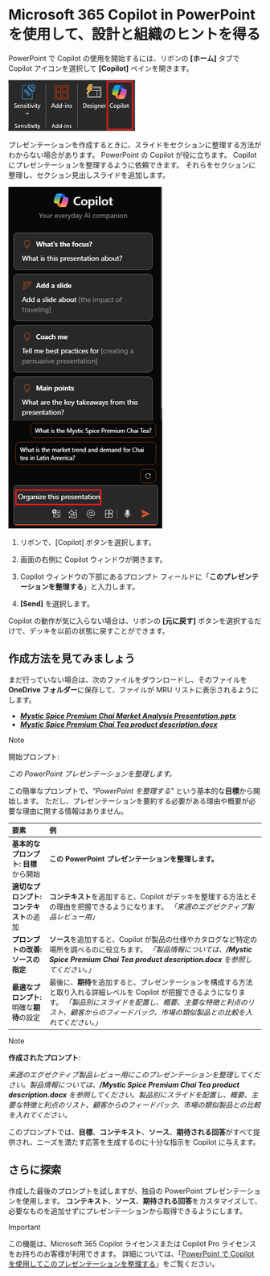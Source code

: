 # Microsoft 365 Copilot in PowerPoint を使用して、設計と組織のヒントを得る

PowerPoint で Copilot の使用を開始するには、リボンの **[ホーム]** タブで Copilot アイコンを選択して **[Copilot]** ペインを開きます。

![PowerPoint リボンの Copilot アイコンのスクリーンショット。](../media/ask_copilot-ribbon-powerpoint.png)

プレゼンテーションを作成するときに、スライドをセクションに整理する方法がわからない場合があります。 PowerPoint の Copilot が役に立ちます。 Copilot にプレゼンテーションを整理するように依頼できます。 それらをセクションに整理し、セクション見出しスライドを追加します。

![最初に開いたときの PowerPoint の [Copilot] パネルのスクリーンショット。](../media/ask_copilot-pane-powerpoint.png)

1. リボンで、[Copilot] ボタンを選択します。

1. 画面の右側に Copilot ウィンドウが開きます。

1. Copilot ウィンドウの下部にあるプロンプト フィールドに「**このプレゼンテーションを整理する**」と入力します。

1. **[Send]** を選択します。

Copilot の動作が気に入らない場合は、リボンの **[元に戻す]** ボタンを選択するだけで、デッキを以前の状態に戻すことができます。

## 作成方法を見てみましょう

まだ行っていない場合は、次のファイルをダウンロードし、そのファイルを **OneDrive フォルダー**に保存して、ファイルが MRU リストに表示されるようにします。

- **_[Mystic Spice Premium Chai Market Analysis Presentation.pptx](https://go.microsoft.com/fwlink/?linkid=2268768)_**
- **_[Mystic Spice Premium Chai Tea product description.docx](https://go.microsoft.com/fwlink/?linkid=2268929)_**

> [!NOTE]
> 開始プロンプト:
>
> _この PowerPoint プレゼンテーションを整理します。_

この簡単なプロンプトで、_"PowerPoint を整理する"_ という基本的な**目標**から開始します。 ただし、プレゼンテーションを要約する必要がある理由や概要が必要な理由に関する情報はありません。

| 要素 | 例 |
| :------ | :------- |
| **基本的なプロンプト:** **目標**から開始 | **この PowerPoint プレゼンテーションを整理します。** |
| **適切なプロンプト:** **コンテキスト**の追加 | **コンテキスト**を追加すると、Copilot がデッキを整理する方法とその理由を把握できるようになります。 _「来週のエグゼクティブ製品レビュー用」_ |
| **プロンプトの改善:** **ソースの指定** | **ソース**を追加すると、Copilot が製品の仕様やカタログなど特定の場所を調べるのに役立ちます。 _「製品情報については、**/Mystic Spice Premium Chai Tea product description.docx** を参照してください。」_ |
| **最適なプロンプト:** 明確な**期待**の設定 | 最後に、**期待**を追加すると、プレゼンテーションを構成する方法と取り入れる詳細レベルを Copilot が把握できるようになります。 _「製品別にスライドを配置し、概要、主要な特徴と利点のリスト、顧客からのフィードバック、市場の類似製品との比較を入れてください。」_ |

> [!NOTE]
> **作成されたプロンプト**:
>
> _来週のエグゼクティブ製品レビュー用にこのプレゼンテーションを整理してください。製品情報については、**/Mystic Spice Premium Chai Tea product description.docx** を参照してください。製品別にスライドを配置し、概要、主要な特徴と利点のリスト、顧客からのフィードバック、市場の類似製品との比較を入れてください。_

このプロンプトでは、**目標**、**コンテキスト**、**ソース**、**期待される回答**がすべて提供され、ニーズを満たす応答を生成するのに十分な指示を Copilot に与えます。

## さらに探索

作成した最後のプロンプトを試しますが、独自の PowerPoint プレゼンテーションを使用します。 **コンテキスト**、**ソース**、**期待される回答**をカスタマイズして、必要なものを追加せずにプレゼンテーションから取得できるようにします。

> [!IMPORTANT]
> この機能は、Microsoft 365 Copilot ライセンスまたは Copilot Pro ライセンスをお持ちのお客様が利用できます。 詳細については、「[PowerPoint で Copilot を使用してこのプレゼンテーションを整理する](https://support.microsoft.com/office/organize-this-presentation-with-copilot-in-powerpoint-a207eea3-7a56-4225-88f1-54dd37cdcf6a)」をご覧ください。
